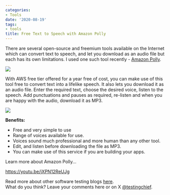 ```yaml
---
categories:
- Tools
date: '2020-08-19'
tags:
- tools
title: Free Text to Speech with Amazon Polly
---
```


There are several open-source and freemium tools available on the Internet
which can convert text to speech, and let you download as an audio file but
each has its own limitations. I used one such tool recently - [Amazon
Polly](https://ind01.safelinks.protection.outlook.com/?url=https%3A%2F%2Faws.amazon.com%2Fpolly%2F&data=02%7C01%7CSG00660780%40TechMahindra.com%7C5d456c7a0c244c33fc2708d84b6be9af%7Cedf442f5b9944c86a131b42b03a16c95%7C0%7C0%7C637342274137507656&sdata=DM%2Fxu2Gv0IKhqwpiVmRtlZLcTKMroGlvfFeFxK94vfs%3D&reserved=0).

![](https://testingchief.com/wp-content/uploads/2020/08/amazon-polly.png)

With AWS free tier offered for a year free of cost, you can make use of this
tool free to convert text into a lifelike speech. It also lets you download it
as an audio file. Enter the required text, choose the desired voice, listen to
the speech. Add punctuations and pauses as required, re-listen and when you
are happy with the audio, download it as MP3.

![](https://testingchief.com/wp-content/uploads/2020/08/text-to-speech.png)

**Benefits:**

  * Free and very simple to use
  * Range of voices available for use. 
  * Voices sound much professional and more human than any other tool.
  * Edit, and listen before downloading the file as MP3.
  * You can make use of this service if you are building your apps.

Learn more about Amazon Polly...

https://youtu.be/jXPN12ReUJg

  
Read more about other software testing blogs
[here](https://skthetester.github.io/).  
What do you think? Leave your comments here or on X
[@testingchief](https://x.com/testingchief).